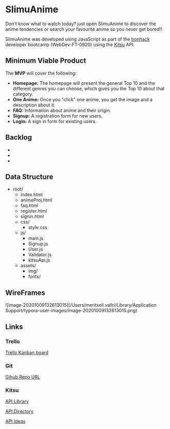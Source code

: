 # SlimuAnime

Don't know what to watch today? just open SlimuAnime to discover the anime tendencies or search your favourite anime so you never get bored!!  

SlimuAnime was developed using JavaScript as part of the [Ironhack](https://www.ironhack.com/) developer bootcamp (WebDev-FT-0920) using the [Kitsu](https://kitsu.io/explore/anime) API.

## Minimum Viable Product

The **MVP** will cover the following:

- **Homepage:** The homepage will present the general Top 10 and the different genres you can choose, which gives you the Top 10 about that category.	
- **One Anime:** Once you "click" one anime, you get the image and a description about it.
- **FAQ:** Information about anime and their origin.
- **Signup:** A registration form for new users.
- **Login:** A sign in form for existing users.

## Backlog

- 
- 
- 

## Data Structure

- root/
  - index.html
  - animeProj.html
  - faq.html
  - register.html
  - signin.html
  - css/
    - style.css
  - js/
    - main.js
    - Signup.js
    - User.js
    - Validator.js
    - kitsuApi.js
  - assets/
    - img/
    - fonts/



## WireFrames	

![image-20201009132613015](/Users/meritxell.vallri/Library/Application Support/typora-user-images/image-20201009132613015.png)

## Links

### Trello

[Trello Kanban board](https://trello.com/b/oBgfbMbC/projecte-n-1-ironhack)

### Git

[Gihub Repo URL](https://github.com/Lexirem/Project-1.git)

### Kitsu

[API Library](https://github.com/pheyvaer/kitsu-tutorial/blob/master/index.md)

[API Directory](https://kitsu.io/api/edge/anime)

[API Ideas](https://github.com/hummingbird-me)